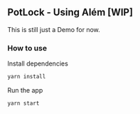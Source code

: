 ## PotLock - Using Além [WIP]

This is still just a Demo for now.

### How to use

Install dependencies

```sh
yarn install
```

Run the app

```sh
yarn start
```
